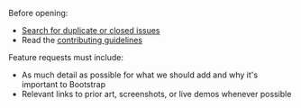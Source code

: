 Before opening:

- [Search for duplicate or closed issues](https://github.com/archX3/bumble-bee-js/issues?utf8=%E2%9C%93&q=is%3Aissue)
- Read the [contributing guidelines](https://github.com/archX3/bumble-bee-js/blob/master/.github/CONTRIBUTING.md)

Feature requests must include:

- As much detail as possible for what we should add and why it's important to Bootstrap
- Relevant links to prior art, screenshots, or live demos whenever possible
